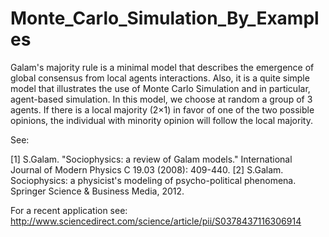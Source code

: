 # Monte_Carlo_Simulation_By_Examples
 Galam's majority rule is a minimal model that describes the emergence of global consensus from local agents interactions. Also, it 
 is a quite simple model that illustrates the use of Monte Carlo Simulation and in particular, agent-based simulation. In this 
 model, we choose at random a group of 3 agents. If there is a local majority (2×1) in favor of one of the two possible opinions, 
 the individual with minority opinion will follow the local majority. 
 
See: 

[1] S.Galam. "Sociophysics: a review of Galam models." International Journal of Modern Physics C 19.03 (2008): 409-440.
[2] S.Galam. Sociophysics: a physicist's modeling of psycho-political phenomena. Springer Science & Business Media, 2012.

For a recent application see: http://www.sciencedirect.com/science/article/pii/S0378437116306914

